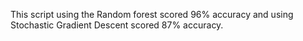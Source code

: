 This script using the  Random forest scored 96% accuracy
and using Stochastic Gradient Descent scored 87% accuracy.
